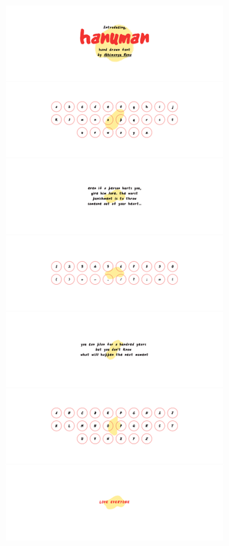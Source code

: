 ![](Help/Images/01.png)
![](Help/Images/02.png)
![](Help/Images/03.png)
![](Help/Images/04.png)
![](Help/Images/05.png)
![](Help/Images/06.png)
![](Help/Images/07.png)


